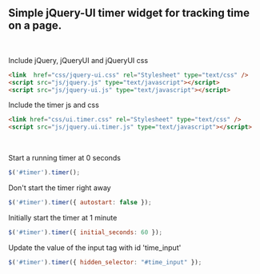 Simple jQuery-UI timer widget for tracking time on a page.
----------------------------------------------------------

<br />

Include jQuery, jQueryUI and jQueryUI css

```html
<link  href="css/jquery-ui.css" rel="Stylesheet" type="text/css" />
<script src="js/jquery.js" type="text/javascript"></script>
<script src="js/jquery-ui.js" type="text/javascript"></script>
```


Include the timer js and css

```html
<link href="css/ui.timer.css" rel="Stylesheet" type="text/css" />
<script src="js/jquery.ui.timer.js" type="text/javascript"></script>
```

<br />

Start a running timer at 0 seconds

```js
$('#timer').timer();
```


Don't start the timer right away

```js
$('#timer').timer({ autostart: false });
```


Initially start the timer at 1 minute

```js
$('#timer').timer({ initial_seconds: 60 });
```

Update the value of the input tag with id 'time_input'

```js
$('#timer').timer({ hidden_selector: "#time_input" });
```

